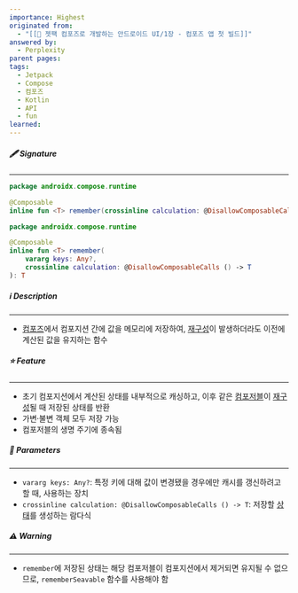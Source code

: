 ```yaml
---
importance: Highest
originated from:
  - "[[📘 젯팩 컴포즈로 개발하는 안드로이드 UI/1장 - 컴포즈 앱 첫 빌드]]"
answered by:
  - Perplexity
parent pages:
tags:
  - Jetpack
  - Compose
  - 컴포즈
  - Kotlin
  - API
  - fun
learned:
---
```

##### 🖋️ Signature
---
```Kotlin
package androidx.compose.runtime

@Composable
inline fun <T> remember(crossinline calculation: @DisallowComposableCalls () -> T): T
```

```Kotlin
package androidx.compose.runtime

@Composable
inline fun <T> remember(
    vararg keys: Any?,
    crossinline calculation: @DisallowComposableCalls () -> T
): T
```

##### ℹ️ Description
---
- [컴포즈](젯팩%20컴포즈.md)에서 컴포지션 간에 값을 메모리에 저장하여, [재구성](재구성.md)이 발생하더라도 이전에 계산된 값을 유지하는 함수

##### ⭐️ Feature
---
- 초기 컴포지션에서 계산된 상태를 내부적으로 캐싱하고, 이후 같은 [컴포저블](컴포저블%20함수.md)이 [재구성](재구성.md)될 때 저장된 상태를 반환
- 가변·불변 객체 모두 저장 가능
- 컴포저블의 생명 주기에 종속됨

##### 🧩 Parameters
---
- `vararg keys: Any?`: 특정 키에 대해 값이 변경됐을 경우에만 캐시를 갱신하려고 할 때, 사용하는 장치
- `crossinline calculation: @DisallowComposableCalls () -> T`: 저장할 [상태](상태.md)를 생성하는 람다식

##### ⚠️ Warning
---
- `remember`에 저장된 상태는 해당 컴포저블이 컴포지션에서 제거되면 유지될 수 없으므로, `rememberSeavable` 함수를 사용해야 함
